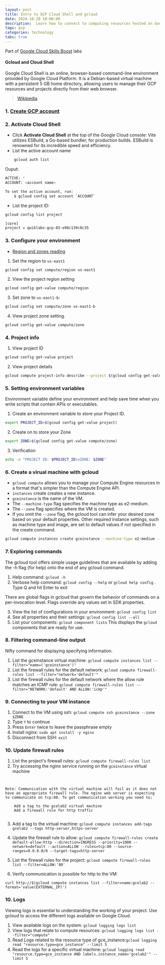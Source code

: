 ```yaml
---
layout: post
title: Intro to GCP Cloud Shell and gcloud
date: 2024-10-20 10:00:00
description:  Learn how to connect to computing resources hosted on Google Cloud via Cloud Shell with the gcloud tool.
tags: gcp
categories: technology
tabs: true
---
```


Part of [Google Cloud Skills Boost](https://www.cloudskillsboost.google/course_templates/621/labs/403398) labs

#### Gcloud and Cloud Shell

Google Cloud Shell is an online, browser-based command-line environment provided by Google Cloud Platform. It is a Debian-based virtual machine with a persistent 5 GB home directory, allowing users to manage their GCP resources and projects directly from their web browser.

> [Wikipedia](https://en.wikipedia.org/wiki/Google_Cloud_Shell)

### 1. [Create GCP account](https://www.geeksforgeeks.org/how-to-create-a-free-tier-account-on-gcp/)

### 2. Activate Cloud Shell

- Click **Activate Cloud Shell** at the top of the Google Cloud console: Vite utilizes ESBuild, a Go-based bundler, for production builds. ESBuild is renowned for its incredible speed and efficiency.
- List the active account name

```bash
    gcloud auth list 
```

Ouput:

```bash
ACTIVE: *
ACCOUNT: <account name>

To set the active account, run:
    $ gcloud config set account `ACCOUNT`
```
- List the project ID:

```bash
gcloud config list project
```

```bash
[core]
project = qwiklabs-gcp-03-e98c139c8c35
```

### 3. Configure your environment

- [Region and zones reading](https://cloud.google.com/compute/docs/regions-zones/)

1. Set the region to `us-east1`

```bash
gcloud config set compute/region us-east1
```
2. View the project region setting

```bash
gcloud config get-value compute/region
```
3. Set zone to `us-east1-b`:

```bash
gcloud config set compute/zone us-east1-b
```

4. View project zone setting.

```bash
gcloud config get-value compute/zone
```

### 4. Project info

1. View project ID

```bash
gcloud config get-value project
```

2. View project details

```bash
gcloud compute project-info describe --project $(gcloud config get-value project)
```

### 5. Setting environment variables
Environment variable define your environment and help save time when you write scripts that contain APIs or executables.

1. Create an environment variable to store your Project ID.

```bash
export PROJECT_ID=$(gcoud config get-value project)
```

2. Create on to store your Zone

```bash
export ZONE=$(gcloud config get-value compute/zone)
```

3. Verification

```bash
echo -e "PROJECT ID: $PROJECT_ID\nZONE: $ZONE"
```

### 6. Create a virual machine with gcloud

- `gcloud compute` allows you to manage your Compute Engine resources in a format that's simpler than the Compute Engine API.
- `instances` create creates a new instance.
- `gceinstance` is the name of the VM.
- The `--machine-type` flag specifies the machine type as e2-medium.
- The `--zone` flag specifies where the VM is created.
- If you omit the `--zone` flag, the gcloud tool can infer your desired zone based on your default properties. Other required instance settings, such as machine type and image, are set to default values if not specified in the create command.

```bash
gcloud compute instances create gceinstance --machine-type e2-medium --zone $ZONE
```

### 7. Exploring commands
The gcloud tool offers simple usage guidelines that are available by adding the -h flag (for help) onto the end of any gcloud command.

1. Help command:  `gcloud -h`
2. Verbose help command: `gcloud config --help` or `gcloud help config` . Type Q and hit Enter to exit

There are global flags in gcloud that govern the behavior of commands on a per-invocation level. Flags override any values set in SDK properties.

3. View the list of configurations in your environment: `gcloud config list`
4. See all properties and their settings: `gcloud config list --all`
5. List your components: `gcloud component lists`
   This displays the `gcloud` components that are ready for use.

### 8. Filtering command-line output

Nifty command for displaying specifying information.

1. List the gceinstance virtual machine: `gcloud compute instances list --filter="name=('gceinstance')"`
2. List the firewall rules for the default network: `gcloud compute firewall-rules list --filter="network='default'"`
3. List the firewall rules for the default network where the allow rule matches an ICMP rule: `gcloud compute firewall-rules list --filter="NETWORK:'default' AND ALLOW:'icmp'"`

### 9. Connecting to your VM instance

1. Connect to the VM using ssh: `gcloud compute ssh gceinstance --zone $ZONE`
2. Type `Y` to continue
3. Press `Enter` twice to leave the passphrase empty
4. Install nginx: `sudo apt install -y nginx`
5. Disconnect from SSH: `exit`

### 10. Update firewall rules

1. List the project's firewall rules: `gcloud compute firewall-rules list`
2. Try accessing the nginx service running on the `gceinstance` virtual machine

```


Note: Communication with the virtual machine will fail as it does not have an appropriate firewall rule. The nginx web server is expecting to communicate on tcp:80. To get communication working you need to:

    Add a tag to the gcelab2 virtual machine
    Add a firewall rule for http traffic


```

3. Add a tag to the virtual machine: `gcloud compute instances add-tags gcelab2 --tags http-server,https-server`

4. Update the firewall rule to allow: `gcloud compute firewall-rules create default-allow-http --direction=INGRESS --priority=1000 --network=default --action=ALLOW --rules=tcp:80 --source-ranges=0.0.0.0/0 --target-tags=http-server`
5. List the firewall rules for the project: `gcloud compute firewall-rules list --filter=ALLOW:'80'`
6. Verify communication is possible for http to the VM:

```
curl http://$(gcloud compute instances list --filter=name:gcelab2 --format='value(EXTERNAL_IP)')
```

### 10. Logs
Viewing logs is essential to understanding the working of your project. Use gcloud to access the different logs available on Google Cloud.

1. View available logs on the system: `gcloud logging logs list`
2. View logs that relate to compute resources: `gcloud logging logs list --filter="compute"`
3. Read Logs related to the resource type of gce_instance:`gcloud logging read "resource.type=gce_instance" --limit 5`
4. Read the logs for a specific virtual machine:  `gcloud logging read "resource.type=gce_instance AND labels.instance_name='gcelab2'" --limit 5`